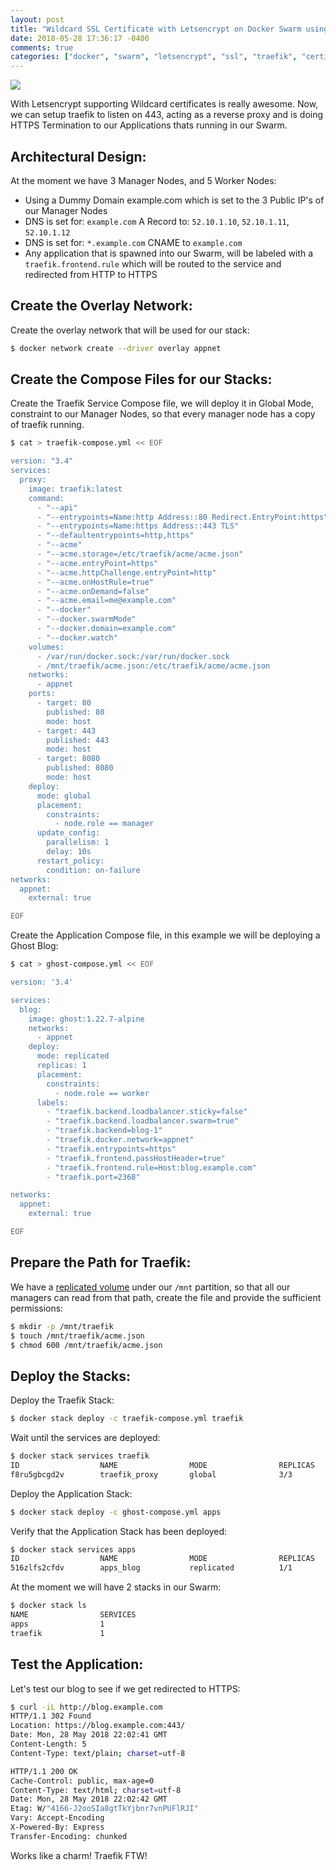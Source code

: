 ```yaml
---
layout: post
title: "Wildcard SSL Certificate with Letsencrypt on Docker Swarm using Traefik"
date: 2018-05-28 17:36:17 -0400
comments: true
categories: ["docker", "swarm", "letsencrypt", "ssl", "traefik", "certificates"] 
---
```


![](https://user-images.githubusercontent.com/567298/53352817-2d211d80-392c-11e9-93f4-b3284f0b6c20.jpg)

With Letsencrypt supporting Wildcard certificates is really awesome. Now, we can setup traefik to listen on 443, acting as a reverse proxy and is doing HTTPS Termination to our Applications thats running in our Swarm.

## Architectural Design:

At the moment we have 3 Manager Nodes, and 5 Worker Nodes:

- Using a Dummy Domain example.com which is set to the 3 Public IP's of our Manager Nodes 
- DNS is set for: `example.com` A Record to: `52.10.1.10`, `52.10.1.11`, `52.10.1.12`
- DNS is set for: `*.example.com` CNAME to `example.com`
- Any application that is spawned into our Swarm, will be labeled with a `traefik.frontend.rule` which will be routed to the service and redirected from HTTP to HTTPS

## Create the Overlay Network:

Create the overlay network that will be used for our stack:

```bash
$ docker network create --driver overlay appnet
```

## Create the Compose Files for our Stacks:

Create the Traefik Service Compose file, we will deploy it in Global Mode, constraint to our Manager Nodes, so that every manager node has a copy of traefik running.

```bash
$ cat > traefik-compose.yml << EOF

version: "3.4"
services:
  proxy:
    image: traefik:latest
    command:
      - "--api"
      - "--entrypoints=Name:http Address::80 Redirect.EntryPoint:https"
      - "--entrypoints=Name:https Address::443 TLS"
      - "--defaultentrypoints=http,https"
      - "--acme"
      - "--acme.storage=/etc/traefik/acme/acme.json"
      - "--acme.entryPoint=https"
      - "--acme.httpChallenge.entryPoint=http"
      - "--acme.onHostRule=true"
      - "--acme.onDemand=false"
      - "--acme.email=me@example.com"
      - "--docker"
      - "--docker.swarmMode"
      - "--docker.domain=example.com"
      - "--docker.watch"
    volumes:
      - /var/run/docker.sock:/var/run/docker.sock
      - /mnt/traefik/acme.json:/etc/traefik/acme/acme.json
    networks:
      - appnet
    ports:
      - target: 80
        published: 80
        mode: host
      - target: 443
        published: 443
        mode: host
      - target: 8080
        published: 8080
        mode: host
    deploy:
      mode: global
      placement:
        constraints:
          - node.role == manager
      update_config:
        parallelism: 1
        delay: 10s
      restart_policy:
        condition: on-failure
networks:
  appnet:
    external: true

EOF
```

Create the Application Compose file, in this example we will be deploying a Ghost Blog:

```bash
$ cat > ghost-compose.yml << EOF

version: '3.4'

services:
  blog:
    image: ghost:1.22.7-alpine
    networks:
      - appnet
    deploy:
      mode: replicated
      replicas: 1
      placement:
        constraints: 
          - node.role == worker
      labels:
        - "traefik.backend.loadbalancer.sticky=false"
        - "traefik.backend.loadbalancer.swarm=true"
        - "traefik.backend=blog-1"
        - "traefik.docker.network=appnet"
        - "traefik.entrypoints=https"
        - "traefik.frontend.passHostHeader=true"
        - "traefik.frontend.rule=Host:blog.example.com"
        - "traefik.port=2368"

networks:
  appnet:
    external: true

EOF
```

## Prepare the Path for Traefik:

We have a [replicated volume](https://sysadmins.co.za/tag/glusterfs/) under our `/mnt` partition, so that all our managers can read from that path, create the file and provide the sufficient permissions:

```bash
$ mkdir -p /mnt/traefik
$ touch /mnt/traefik/acme.json
$ chmod 600 /mnt/traefik/acme.json
```

## Deploy the Stacks:

Deploy the Traefik Stack:

```bash
$ docker stack deploy -c traefik-compose.yml traefik
```

Wait until the services are deployed:

```bash
$ docker stack services traefik
ID                  NAME                MODE                REPLICAS            IMAGE               PORTS
f8ru5gbcgd2v        traefik_proxy       global              3/3                 traefik:latest
```

Deploy the Application Stack:

```bash
$ docker stack deploy -c ghost-compose.yml apps
```

Verify that the Application Stack has been deployed:

```bash
$ docker stack services apps
ID                  NAME                MODE                REPLICAS            IMAGE                          PORTS
516zlfs2cfdv        apps_blog           replicated          1/1                 ghost:1.22.7-alpine
```

At the moment we will have 2 stacks in our Swarm:

```bash
$ docker stack ls
NAME                SERVICES
apps                1
traefik             1
```

## Test the Application:

Let's test our blog to see if we get redirected to HTTPS:

```bash
$ curl -iL http://blog.example.com
HTTP/1.1 302 Found
Location: https://blog.example.com:443/
Date: Mon, 28 May 2018 22:02:41 GMT
Content-Length: 5
Content-Type: text/plain; charset=utf-8

HTTP/1.1 200 OK
Cache-Control: public, max-age=0
Content-Type: text/html; charset=utf-8
Date: Mon, 28 May 2018 22:02:42 GMT
Etag: W/"4166-J2ooSIa8gtTkYjbnr7vnPUFlRJI"
Vary: Accept-Encoding
X-Powered-By: Express
Transfer-Encoding: chunked
```

Works like a charm! Traefik FTW!


